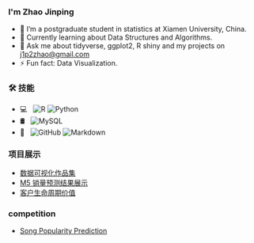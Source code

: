 ### I'm Zhao Jinping

- 📖 I’m a postgraduate student in statistics at Xiamen University, China.
- 🌱 Currently learning about Data Structures and Algorithms.
- 💬 Ask me about tidyverse, ggplot2, R shiny and my projects on j1p2zhao@gmail.com
- ⚡ Fun fact: Data Visualization.

### 🛠 技能

- 💻 &#160; ![R](https://img.shields.io/badge/R-276DC3?style=for-the-badge&logo=r&logoColor=white)
![Python](https://img.shields.io/badge/Python-3776AB?style=for-the-badge&logo=python&logoColor=white)
- 🛢 &#160; ![MySQL](https://img.shields.io/badge/-MySQL-333333?style=flat&logo=mysql)
- 🔧 &#160; ![GitHub](https://img.shields.io/badge/-GitHub-333333?style=flat&logo=github)
![Markdown](https://img.shields.io/badge/-Markdown-333333?style=flat&logo=markdown)


### 项目展示

- [数据可视化作品集](https://github.com/Jpzhaoo/viz)
- [M5 销量预测结果展示](https://github.com/Jpzhaoo/m5_forecast)
- [客户生命周期价值](https://github.com/Jpzhaoo/clv)

### competition

- [Song Popularity Prediction](https://github.com/Jpzhaoo/song_pop_predict)
